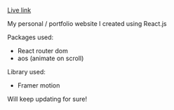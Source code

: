 [Live link](https://sleep24less.github.io/personal-site)

My personal / portfolio website I created using React.js

Packages used: 
- React router dom
- aos (animate on scroll)

Library used:
- Framer motion

Will keep updating for sure!
